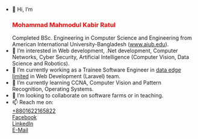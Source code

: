 - 👋 Hi, I’m <h3 style="color:red">Mohammad Mahmodul Kabir Ratul</h3>Completed BSc. Engineering in Computer Science and Engineering from American International University-Bangladesh (<a href="www.aiub.edu">www.aiub.edu</a>).
- 👀 I’m interested in Web development, .Net development, Computer Networks, Cyber Security, Artificial Intelligence (Computer Vision, Data Science and Robotics).
- 🌱 I’m currently working as a Trainee Software Engineer in <a href="www.data-edge.com">data edge limited</a> in Web Development (Laravel) team.
- 🌱 I’m currently learning CCNA, Computer Vision and Pattern Recognition, Operating Systems.
- 💞️ I’m looking to collaborate on software farms or in teaching.
- 📫 Reach me on: <br>
<span style=""> <a href="tel:+8801622165822">+8801622165822</a></span><br>
<span style=""> <a href="https://www.facebook.com/mahmodul.kabir.35/"> Facebook </a></span><br>
<span style=""> <a href="https://www.linkedin.com/in/mohammad-mahmodul-kabir-ratul"> LinkedIn </a></span><br>
<span style=""> <a href="mailto:kratul60@gmail.com"> E-Mail </a></span>

<!---
MahmodulRatul/MahmodulRatul is a ✨ special ✨ repository because its `README.md` (this file) appears on your GitHub profile.
You can click the Preview link to take a look at your changes.
--->
